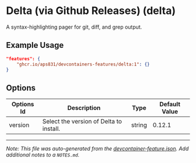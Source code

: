 
# Delta (via Github Releases) (delta)

A syntax-highlighting pager for git, diff, and grep output.

## Example Usage

```json
"features": {
    "ghcr.io/aps831/devcontainers-features/delta:1": {}
}
```

## Options

| Options Id | Description | Type | Default Value |
|-----|-----|-----|-----|
| version | Select the version of Delta to install. | string | 0.12.1 |



---

_Note: This file was auto-generated from the [devcontainer-feature.json](https://github.com/aps831/devcontainers-features/blob/main/src/delta/devcontainer-feature.json).  Add additional notes to a `NOTES.md`._
